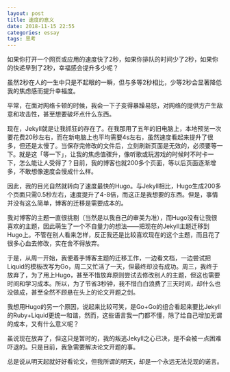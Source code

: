 ```yaml
---
layout: post
title: 速度的意义
date: 2018-11-15 22:55
categories: essay
tags: 思考
---
```


如果你打开一个网页或应用的速度快了2秒，如果你排队的时间少了2秒，如果你的快递早到了2秒，幸福感会提升多少呢？

虽然2秒在人的一生中只是不起眼的一瞬，但与多等2秒相比，少等2秒会显著降低我的焦虑感而提升幸福度。

平常，在面对网络卡顿的时候，我会一下子变得暴躁易怒，对网络的提供方产生敌意和攻击性，甚至想要破坏点什么东西。

现在，Jekyll就是让我抓狂的存在了。在我那用了五年的旧电脑上，本地预览一次要花费20秒左右，而在新电脑上也平均需要4s左右，虽然速度看起来提升了很多，但还是太慢了。当保存完修改的文件后，立刻刷新页面是无效的，必须要等一下。就是这「等一下」，让我的焦虑值骤升，像听歌或玩游戏的时候时不时卡一下，怎么能让人受得了？目前，我的博客也就200多个页面，等以后页面逐渐增多，不敢想像速度会慢成什么样。

因此，我的目光自然就转向了速度最快的Hugo。与Jekyll相比，Hugo生成200多个页面只需0.5秒左右，速度提升了4-8倍，而这正是我想要的东西。但是，事情并没有这么简单，博客的迁移是需要成本的。

我对博客的主题一直很挑剔（当然是以我自己的审美为准），而Hugo没有让我很喜欢的主题，因此萌生了一个不自量力的想法——把现在的Jekyll主题迁移到Hugo上。不管在别人看来怎样，反正我还是比较喜欢现在的这个主题，而且花了很多心血去修改，实在舍不得放弃。

于是，从周一开始，我便着手博客主题的迁移工作，一边看文档，一边尝试把Liquid的模板改写为Go，周二又忙活了一天，但最终却没有成功。周三，我终于放弃了，为了用上Hugo，甚至不惜放弃原则尝试去修改别人的主题，但这也需要时间和学习成本。所以，为了节省3秒钟，我不惜白白浪费了三天时间，却什么也没做成，甚至全然不顾悬在头上的论文开题之剑。

我想用Hugo的另一个原因，说起来比较可笑，是Go+Go的组合看起来要比Jekyll的Ruby+Liquid更统一和谐，然而，这些语言我一门都不懂，除了给自己增加无谓的成本，又有什么意义呢？

虽说现在放弃了，但这只是暂时的，我的叛逃Jekyll之心已决，是不会被一点困难吓退的。只是目前，我急需要解决论文开题的事。

总是说从明天起就好好看论文，但我所谓的明天，却是一个永远无法兑现的诺言。